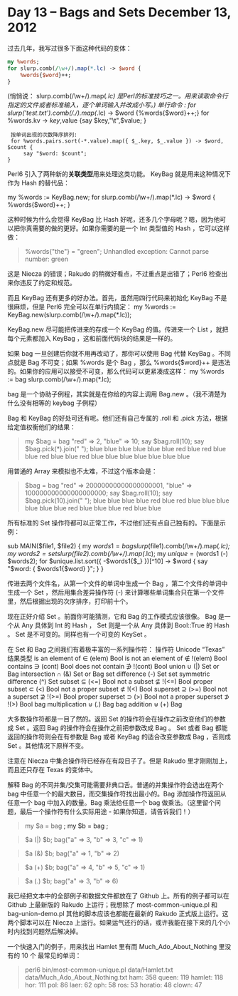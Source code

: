 # Day 13 – Bags and Sets December 13, 2012

过去几年，我写过很多下面这种代码的变体：
```perl
my %words;
for slurp.comb(/\w+/).map(*.lc) -> $word {
    %words{$word}++;
}
```
(悄悄说： slurp.comb(/\w+/).map(*.lc) 是Perl的标准技巧之一。用来读取命令行指定的文件或者标准输入，逐个单词输入并改成小写。)
单行命令 : 
     for slurp('test.txt').comb(/\./).map(*.lc) -> $word {%words{$word}++;}
	 for %words.kv -> $key,$value {say $key,"\t",$value; }
	 
	 按单词出现的次数降序排列:
	 for %words.pairs.sort(-*.value).map({ $_.key, $_.value }) -> $word, $count {
         say "$word: $count";
    }
	 
	 
Perl6 引入了两种新的**关联类型**用来处理这类功能。 KeyBag 就是用来这种情况下作为 Hash 的替代品：

my %words := KeyBag.new;
for slurp.comb(/\w+/).map(*.lc) -> $word {
    %words{$word}++;
}

这种时候为什么会觉得 KeyBag 比 Hash 好呢，还多几个字母呢？嗯，因为他可以把你真需要的做的更好。如果你需要的是一个 Int 类型值的 Hash ，它可以这样做：

> %words{"the"} = "green";
Unhandled exception: Cannot parse number: green

这是 Niecza 的错误；Rakudo 的稍微好看点，不过重点是出错了；Perl6 检查出来你违反了约定和规范。

而且 KeyBag 还有更多的好办法。首先，虽然用四行代码来初始化 KeyBag 不是很麻烦，但是 Perl6 完全可以在单行内搞定：
my %words := KeyBag.new(slurp.comb(/\w+/).map(*.lc));

KeyBag.new 尽可能把传进来的存成一个 KeyBag 的值。传进来一个 List ，就把每个元素都加入 KeyBag ，这和前面代码块的结果是一样的。

如果 bag 一旦创建后你就不用再改动了，那你可以使用 Bag 代替 KeyBag 。不同点就是 Bag 不可变；如果 %words 是个 Bag ，那么 %words{$word}++ 是违法的。如果你的应用可以接受不可变，那么代码可以更紧凑成这样：
my %words := bag slurp.comb(/\w+/).map(*.lc);

bag 是一个协助子例程，其实就是在你给的内容上调用 Bag.new 。（我不清楚为什么没有相等的 keybag 子例程）

Bag 和 KeyBag 的好处可还有呢。他们还有自己专属的 .roll 和 .pick 方法，根据给定值权衡他们的结果：

> my $bag = bag "red" => 2, "blue" => 10;
> say $bag.roll(10);
> say $bag.pick(*).join(" ");
blue blue blue blue blue blue red blue red blue
blue red blue blue red blue blue blue blue blue blue blue

用普通的 Array 来模拟也不太难，不过这个版本会是：
 
> $bag = bag "red" => 20000000000000000001, "blue" => 100000000000000000000;
> say $bag.roll(10);
> say $bag.pick(10).join(" ");
blue blue blue blue red blue red blue blue blue
blue blue blue red blue blue blue red blue blue

所有标准的 Set 操作符都可以正常工作，不过他们还有点自己独有的。下面是示例：

sub MAIN($file1, $file2) {
    my $words1 = bag slurp($file1).comb(/\w+/).map(*.lc);
    my $words2 = set slurp($file2).comb(/\w+/).map(*.lc);
    my $unique = ($words1 (-) $words2);
    for $unique.list.sort({ -$words1{$_} })[^10] -> $word {
        say "$word: { $words1{$word} }";
    }
}

传进去两个文件名，从第一个文件的单词中生成一个 Bag ，第二个文件的单词中生成一个 Set ，然后用集合差异操作符 (-) 来计算哪些单词集合只在第一个文件里，然后根据出现的次序排序，打印前十个。

现在正好介绍 Set 。前面你可能猜测，它和 Bag 的工作模式应该很像。 Bag 是一个从 Any 具体到 Int 的 Hash ， Set 则是一个从 Any 具体到 Bool::True 的 Hash 。 Set 是不可变的。同样也有一个可变的 KeySet 。

在 Set 和 Bag 之间我们有着极丰富的一系列操作符： 操作符 Unicode “Texas” 结果类型
 is an element of ∈ (elem) Bool
 is not an element of ∉ !(elem) Bool
 contains ∋ (cont) Bool
 does not contain ∌ !(cont) Bool
 union ∪ (|) Set or Bag
 intersection ∩ (&) Set or Bag
 set difference (-) Set
 set symmetric difference (^) Set
 subset ⊆ (<=) Bool
 not a subset ⊈ !(<=) Bool
 proper subset ⊂ (<) Bool
 not a proper subset ⊄ !(<) Bool
 superset ⊇ (>=) Bool
 not a superset ⊉ !(>=) Bool
 proper superset ⊃ (>) Bool
 not a proper superset ⊅ !(>) Bool
 bag multiplication ⊍ (.) Bag
 bag addition ⊎ (+) Bag


大多数操作符都是一目了然的。返回 Set 的操作符会在操作之前改变他们的参数成 Set 。返回 Bag 的操作符会在操作之前把参数改成 Bag 。 Set 或者 Bag 都能返回的操作符则会在有参数是 Bag 或者 KeyBag 的适合改变参数成 Bag ，否则成 Set 。其他情况下原样不变。

注意在 Niecza 中集合操作符已经存在有段日子了。但是 Rakudo 里才刚刚加上，而且还只存在 Texas 的变体中。

解释 Bag 的不同并集/交集可能需要非典口舌。普通的并集操作符会选出在两个 bag 中任意一个的最大数目，而交集操作符找出最小的。Bag 添加操作符返回从任意一个 bag 中加入的数量。Bag 乘法给任意一个 bag 做乘法。（这里留个问题，最后一个操作符有什么实际用途 - 如果你知道，请告诉我们！）

> my $a = bag <a a a b b c>;
> my $b = bag <a b b b>;
 
> $a (|) $b;
bag("a" => 3, "b" => 3, "c" => 1)
 
> $a (&) $b;
bag("a" => 1, "b" => 2)
 
> $a (+) $b;
bag("a" => 4, "b" => 5, "c" => 1)
 
> $a (.) $b;
bag("a" => 3, "b" => 6)

我已经把文本中的全部例子和数据文件都放在了 Github 上。所有的例子都可以在 Github 上最新版的 Rakudo 上运行；我想除了 most-common-unique.pl 和 bag-union-demo.pl 其他的脚本应该也都能在最新的 Rakudo 正式版上运行。这两个脚本可以在 Niecza 上运行。如果运气还行的话，或许我能在接下来的几个小时内找到问题然后解决掉。

一个快速入门的例子，用来找出 Hamlet 里有而 Much_Ado_About_Nothing 里没有的 10 个 最常见的单词：

> perl6 bin/most-common-unique.pl data/Hamlet.txt data/Much_Ado_About_Nothing.txt
ham: 358
queen: 119
hamlet: 118
hor: 111
pol: 86
laer: 62
oph: 58
ros: 53
horatio: 48
clown: 47
